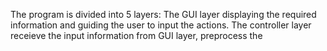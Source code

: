 The program is divided into 5 layers: The GUI layer displaying the required information and guiding the user to input the actions. The controller layer receieve the input information from GUI layer, preprocess the 
